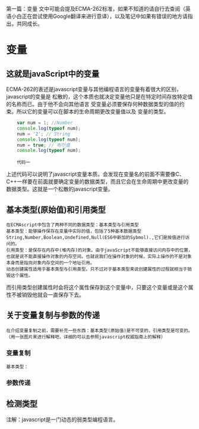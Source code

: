 第一篇：变量
文中可能会提及ECMA-262标准，如果不知道的请自行去查阅（英语小白正在尝试使用Google翻译来进行意译），以及笔记中如果有错误的地方请指出，共同成长。

# 变量
## 这就是javaScript中的变量
ECMA-262的表述是javascript变量与其他编程语言的变量有着很大的区别，javascript的变量是
松散的，这个本质也就决定变量他只是在特定时间存放特定值的名称而已。由于他不会向其他语言
受变量必须要保存何种数据类型的值的约束。所以它的变量可以在脚本的生命周期更改变量值以及
变量的类型。
```js
	var num = 1; //Number
	console.log(typeof num);
	num = '2'; // String
	console.log(typeof num);
	num = true; // 布尔值
	console.log(typeof num); 
```
		代码一
上述代码可以说明了javascript变量本质。会发现在变量名的前面不需要像C、C++一样要在前面就要确定变量的数据类型，而且它会在生命周期中更改变量的数据类型。这就是一个松散的javascript变量。

## 基本类型(原始值)和引用类型
	在ECMAscript中包含了两种不同的数据类型：基本类型与引用类型
	基本类型：能够操作保存在变量中实际的值，包括了5种基本数据类型String,Number,Boolean,Undefined,Null(ES6中新加的Sybmol).,它们是按值进行访问的。
	引用类型：是保存在内存中(堆内存)的对象。由于javaScript不能够直接访问内存中的位置，也就是说不能直接操作对象的内存空间。也就说我们在操作对象的时候，实际上操作的不是对象本身而是指向对象内存空间的一个地址引用。
	动态创建属性适用于基本类型与引用类型。只不过对于基本类型来说创建属性的过程就相当于销毁这个属性。
而引用类型创建属性时会将这个属性保存到这个变量中，只要这个变量或是这个属性不被销毁他就会一直保存下去。
## 关于变量复制与参数的传递
	在介绍变量复制之前，需要补充一些东西：基本类型(原始值)是不可变的，引用类型是可变的。（用一张图片来进行解释吧，详细的可以去参照javascript权威指南上的解释）
### 变量复制
	基本类型：
### 参数传递
## 检测类型


注解：javascript是一门动态的弱类型编程语言。

